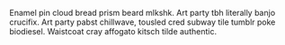 Enamel pin cloud bread prism beard mlkshk. Art party tbh literally banjo crucifix. Art party pabst chillwave, tousled cred subway tile tumblr poke biodiesel. Waistcoat cray affogato kitsch tilde authentic.